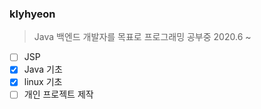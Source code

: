 ### klyhyeon
> Java 백엔드 개발자를 목표로 프로그래밍 공부중 2020.6 ~ 
- [ ] JSP
- [X] Java 기초
- [x] linux 기초
- [ ] 개인 프로젝트 제작

<!--
**klyhyeon/klyhyeon** is a ✨ _special_ ✨ repository because its `README.md` (this file) appears on your GitHub profile.

Here are some ideas to get you started:

- 🔭 I’m currently working on ...
- 🌱 I’m currently learning ...
- 👯 I’m looking to collaborate on ...
- 🤔 I’m looking for help with ...
- 💬 Ask me about ...
- 📫 How to reach me: ...
- 😄 Pronouns: ...
- ⚡ Fun fact: ...
-->
